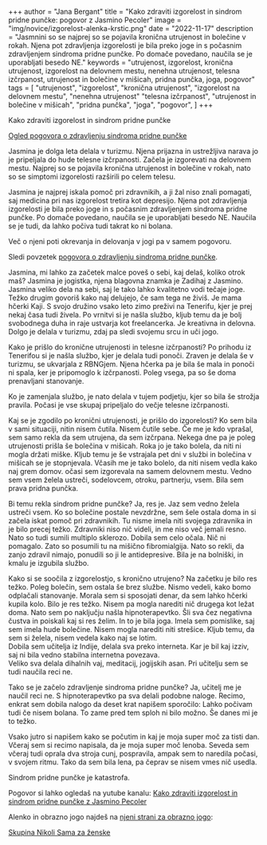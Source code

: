 +++
author = "Jana Bergant"
title = "Kako zdraviti izgorelost in sindrom pridne punčke: pogovor z Jasmino Pecoler"
image = "img/novice/izgorelost-alenka-krstic.png"
date = "2022-11-17"
description = "Jasmnini so se najprej so se pojavila kronična utrujenost in bolečine v rokah. Njena pot zdravljenja izgorelosti je bila preko joge in s počasnim zdravljenjem sindroma pridne punčke. Po domače povedano, naučila se je uporabljati besedo NE."
keywords = "utrujenost, izgorelost, kronična utrujenost, izgorelost na delovnem mestu, nenehna utrujenost, telesna izčrpanost, utrujenost in bolečine v mišicah, pridna punčka, joga, pogovor"
tags = [
    "utrujenost",
    "izgorelost",
    "kronična utrujenost",
    "izgorelost na delovnem mestu",
    "nenehna utrujenost"
    "telesna izčrpanost",
    "utrujenost in bolečine v mišicah",
    "pridna punčka",
    "joga",
    "pogovor",
]
+++

Kako zdraviti izgorelost in sindrom pridne punčke 

<a href="https://www.youtube.com/watch?v=gfB7ls_ewnM" class="pogovorjasminapecoler youtube">Ogled pogovora o zdravljenju sindroma pridne punčke</a>

Jasmina je dolga leta delala v turizmu. Njena prijazna in ustrežljiva narava jo je pripeljala do hude telesne izčrpanosti. Začela je izgorevati na delovnem mestu. Najprej so se pojavila kronična utrujenost in bolečine v rokah, nato so se simptomi izgorelosti razširili po celem telesu.

Jasmina je najprej iskala pomoč pri zdravnikih, a ji žal niso znali pomagati, saj medicina pri nas izgorelost tretira kot depresijo. Njena pot zdravljenja izgorelosti je bila preko joge in s počasnim zdravljenjem sindroma pridne punčke. Po domače povedano, naučila se je uporabljati besedo NE. Naučila se je tudi, da lahko počiva tudi takrat ko ni bolana. 

Več o njeni poti okrevanja in delovanja v jogi pa v samem pogovoru.


Sledi povzetek <a href="https://www.youtube.com/watch?v=gfB7ls_ewnM" class="pogovorjasminapecoler youtube">pogovora o zdravljenju sindroma pridne punčke</a>.


Jasmina, mi lahko za začetek malce poveš o sebi, kaj delaš, koliko otrok maš?
Jasmina je jogistka, njena blagovna znamka je Zadihaj z Jasmino. Jasmina veliko dela na sebi, saj le tako lahko kvalitetno vodi tečaje joge. Težko drugim govoriš kako naj delujejo, če sam tega ne živiš. 
Je mama hčerki Kaji.
S svojo družino vsako leto zimo preživi na Tenerifu, kjer je prej nekaj časa tudi živela. Po vrnitvi si je našla službo, kljub temu da je bolj svobodnega duha in raje ustvarja kot freelancerka. Je kreativna in delovna.
Dolgo je delala v turizmu, zdaj pa sledi svojemu srcu in uči jogo.



Kako je prišlo do kronične utrujenosti in telesne izčrpanosti?
Po prihodu iz Tenerifou si je našla službo, kjer je delala tudi ponoči. Zraven je delala še v turizmu, se ukvarjala z RBNGjem.  Njena hčerka pa je bila še mala in ponoči ni spala, ker je pripomoglo k izčrpanosti. Poleg vsega, pa so še doma prenavljani stanovanje.

Ko je zamenjala službo, je nato delala v tujem podjetju, kjer so bila še strožja pravila. Počasi je vse skupaj pripeljalo do večje telesne izčrpanosti. 


Kaj se je zgodilo po kronični utrujenosti, je prišlo do izgorelosti?
Ko sem bila v sami situaciji, nitin nisem čutila. Nisem čutile sebe. Če me je kdo vprašal, sem samo rekla da sem utrujena, da sem izčrpana. Nekega dne pa je poleg utrujenosti prišla še bolečina v mišicah. Roka jo je tako bolela, da niti ni mogla držati miške. Kljub temu je še vstrajala pet dni v službi in bolečina v mišicah se je stopnjevala. Včasih me je tako bolelo, da niti nisem vedla kako naj grem domov.
očasi sem izgorevala na samem delovnem mestu.
Vedno sem vsem želela ustreči, sodelovcem, otroku, partnerju, vsem. Bila sem prava pridna punčka.


Bi temu rekla sindrom pridne punčke?
Ja, res je. Jaz sem vedno želela ustreči vsem. Ko so bolečine postale nevzdržne, sem šele ostala doma in si začela iskat pomoč pri zdravnikih. Tu nisme imela niti svojega zdravnika in je bilo precej težko. Zdravniki niso nič videli, in me niso več jemali resno. Nato so tudi sumili multiplo sklerozo. Dobila sem celo očala. Nič ni pomagalo. Zato so posumili tu na mišično fibromialgija. Nato so rekli, da zanjo zdravil nimajo, ponudili so ji le antidepresive. Bila je na bolniški, in kmalu je izgubila službo.



Kako si se soočila z izgorelostjo, s kronično utrujeno?
Na začetku je bilo res težko. Poleg bolečin, sem ostala še brez službe. Nismo vedeli, kako bomo odplačali stanovanje. Morala sem si sposojati denar, da sem lahko hčerki kupila kolo. Bilo je res težko. Nisem pa mogla narediti nič drugega kot ležat doma.
Nato sem po naključju našla hipnoterapevtko. Šli sva čez negativna čustva in poiskali kaj si res želim. In to je bila joga. Imela sem pomislike, saj sem imela hude bolečine. Nisem mogla narediti niti strešice. Kljub temu, da sem si želela, nisem vedela kako naj se lotim.  
Dobila sem učitelja iz Indije, delala sva preko interneta. Kar je bil kaj izziv, saj ni bila vedno stabilna internetna povezava.  
Veliko sva delala dihalnih vaj, meditacij, jogijskih asan. 
Pri učitelju sem se tudi naučila reci ne.    


Tako se je začelo zdravljenje sindroma pridne punčke?
Ja, učitelj me je naučil reci ne. S hipnoterapevtko pa sva delali podobne naloge. Recimo, enkrat sem dobila nalogo da deset krat napišem sporočilo: Lahko počivam tudi če nisem bolana. To zame pred tem sploh ni bilo možno. Še danes mi je to težko.

Vsako jutro si napišem kako se počutim in kaj je moja super moč za tisti dan. Včeraj sem si recimo napisala, da je moja super moč lenoba. Seveda sem včeraj tudi oprala dva stroja cunj, pospravila, ampak sem to  naredila počasi, v svojem ritmu. Tako da sem bila lena, pa čeprav se nisem vmes nič usedla. 

Sindrom pridne punčke je katastrofa. 



Pogovor si lahko ogledaš na yutube kanalu:
<a href="https://www.youtube.com/watch?v=gfB7ls_ewnM" class="pogovorjasminapecoler youtube">Kako zdraviti izgorelost in sindrom pridne punčke z Jasmino Pecoler</a>


Alenko in obrazno jogo najdeš na [njeni strani za obrazno jogo](https://www.facebook.com/profile.php?id=100063538210772): 


<a href="https://www.facebook.com/groups/467001988199005" class="nikolisama">Skupina Nikoli Sama za ženske</a>